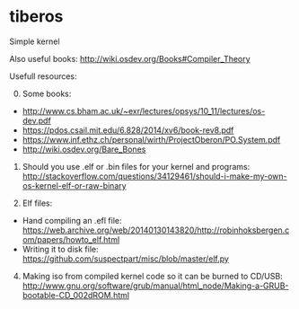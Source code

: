 # tiberos
Simple kernel

Also useful books: http://wiki.osdev.org/Books#Compiler_Theory

Usefull resources:

0. Some books:
  * http://www.cs.bham.ac.uk/~exr/lectures/opsys/10_11/lectures/os-dev.pdf
  * https://pdos.csail.mit.edu/6.828/2014/xv6/book-rev8.pdf
  * https://www.inf.ethz.ch/personal/wirth/ProjectOberon/PO.System.pdf
  * http://wiki.osdev.org/Bare_Bones

1. Should you use .elf or .bin files for your kernel and programs: http://stackoverflow.com/questions/34129461/should-i-make-my-own-os-kernel-elf-or-raw-binary

2. Elf files:
  * Hand compiling an .efl file: https://web.archive.org/web/20140130143820/http://robinhoksbergen.com/papers/howto_elf.html
  * Writing it to disk file: https://github.com/suspectpart/misc/blob/master/elf.py


4. Making iso from compiled kernel code so it can be burned to CD/USB: http://www.gnu.org/software/grub/manual/html_node/Making-a-GRUB-bootable-CD_002dROM.html 


